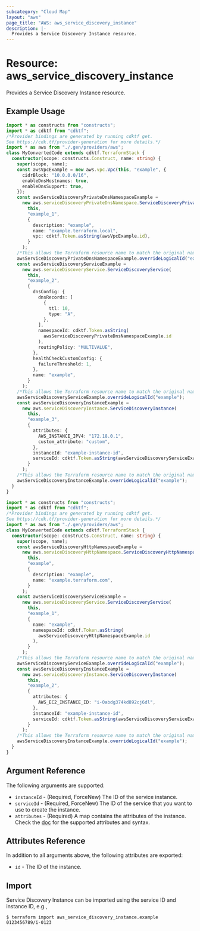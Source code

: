 ```yaml
---
subcategory: "Cloud Map"
layout: "aws"
page_title: "AWS: aws_service_discovery_instance"
description: |-
  Provides a Service Discovery Instance resource.
---
```


# Resource: aws_service_discovery_instance

Provides a Service Discovery Instance resource.

## Example Usage

```typescript
import * as constructs from "constructs";
import * as cdktf from "cdktf";
/*Provider bindings are generated by running cdktf get.
See https://cdk.tf/provider-generation for more details.*/
import * as aws from "./.gen/providers/aws";
class MyConvertedCode extends cdktf.TerraformStack {
  constructor(scope: constructs.Construct, name: string) {
    super(scope, name);
    const awsVpcExample = new aws.vpc.Vpc(this, "example", {
      cidrBlock: "10.0.0.0/16",
      enableDnsHostnames: true,
      enableDnsSupport: true,
    });
    const awsServiceDiscoveryPrivateDnsNamespaceExample =
      new aws.serviceDiscoveryPrivateDnsNamespace.ServiceDiscoveryPrivateDnsNamespace(
        this,
        "example_1",
        {
          description: "example",
          name: "example.terraform.local",
          vpc: cdktf.Token.asString(awsVpcExample.id),
        }
      );
    /*This allows the Terraform resource name to match the original name. You can remove the call if you don't need them to match.*/
    awsServiceDiscoveryPrivateDnsNamespaceExample.overrideLogicalId("example");
    const awsServiceDiscoveryServiceExample =
      new aws.serviceDiscoveryService.ServiceDiscoveryService(
        this,
        "example_2",
        {
          dnsConfig: {
            dnsRecords: [
              {
                ttl: 10,
                type: "A",
              },
            ],
            namespaceId: cdktf.Token.asString(
              awsServiceDiscoveryPrivateDnsNamespaceExample.id
            ),
            routingPolicy: "MULTIVALUE",
          },
          healthCheckCustomConfig: {
            failureThreshold: 1,
          },
          name: "example",
        }
      );
    /*This allows the Terraform resource name to match the original name. You can remove the call if you don't need them to match.*/
    awsServiceDiscoveryServiceExample.overrideLogicalId("example");
    const awsServiceDiscoveryInstanceExample =
      new aws.serviceDiscoveryInstance.ServiceDiscoveryInstance(
        this,
        "example_3",
        {
          attributes: {
            AWS_INSTANCE_IPV4: "172.18.0.1",
            custom_attribute: "custom",
          },
          instanceId: "example-instance-id",
          serviceId: cdktf.Token.asString(awsServiceDiscoveryServiceExample.id),
        }
      );
    /*This allows the Terraform resource name to match the original name. You can remove the call if you don't need them to match.*/
    awsServiceDiscoveryInstanceExample.overrideLogicalId("example");
  }
}

```

```typescript
import * as constructs from "constructs";
import * as cdktf from "cdktf";
/*Provider bindings are generated by running cdktf get.
See https://cdk.tf/provider-generation for more details.*/
import * as aws from "./.gen/providers/aws";
class MyConvertedCode extends cdktf.TerraformStack {
  constructor(scope: constructs.Construct, name: string) {
    super(scope, name);
    const awsServiceDiscoveryHttpNamespaceExample =
      new aws.serviceDiscoveryHttpNamespace.ServiceDiscoveryHttpNamespace(
        this,
        "example",
        {
          description: "example",
          name: "example.terraform.com",
        }
      );
    const awsServiceDiscoveryServiceExample =
      new aws.serviceDiscoveryService.ServiceDiscoveryService(
        this,
        "example_1",
        {
          name: "example",
          namespaceId: cdktf.Token.asString(
            awsServiceDiscoveryHttpNamespaceExample.id
          ),
        }
      );
    /*This allows the Terraform resource name to match the original name. You can remove the call if you don't need them to match.*/
    awsServiceDiscoveryServiceExample.overrideLogicalId("example");
    const awsServiceDiscoveryInstanceExample =
      new aws.serviceDiscoveryInstance.ServiceDiscoveryInstance(
        this,
        "example_2",
        {
          attributes: {
            AWS_EC2_INSTANCE_ID: "i-0abdg374kd892cj6dl",
          },
          instanceId: "example-instance-id",
          serviceId: cdktf.Token.asString(awsServiceDiscoveryServiceExample.id),
        }
      );
    /*This allows the Terraform resource name to match the original name. You can remove the call if you don't need them to match.*/
    awsServiceDiscoveryInstanceExample.overrideLogicalId("example");
  }
}

```

## Argument Reference

The following arguments are supported:

* `instanceId` - (Required, ForceNew) The ID of the service instance.
* `serviceId` - (Required, ForceNew) The ID of the service that you want to use to create the instance.
* `attributes` - (Required) A map contains the attributes of the instance. Check the [doc](https://docs.aws.amazon.com/cloud-map/latest/api/API_RegisterInstance.html#API_RegisterInstance_RequestSyntax) for the supported attributes and syntax.

## Attributes Reference

In addition to all arguments above, the following attributes are exported:

* `id` - The ID of the instance.

## Import

Service Discovery Instance can be imported using the service ID and instance ID, e.g.,

```
$ terraform import aws_service_discovery_instance.example 0123456789/i-0123
```

<!-- cache-key: cdktf-0.17.0-pre.15 input-79904ef9b60ba919714982b906d114815ae4555b5b20156be0323e37fa5be694 -->